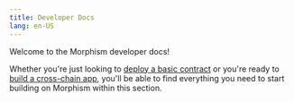 ```yaml
---
title: Developer Docs
lang: en-US
---
```


Welcome to the Morphism developer docs!

Whether you're just looking to [deploy a basic contract](./Build%20on%20Morphism/2-contracts.md) or you're ready to [build a cross-chain app](./Build%20on%20Morphism/3-bridge.md), you'll be able to find everything you need to start building on Morphism within this section.


